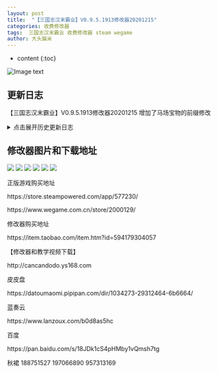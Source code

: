 ```yaml
---
layout: post
title:  "【三国志汉末霸业】V0.9.5.1913修改器20201215"
categories: 收费修改器
tags:  三国志汉末霸业 收费修改器 steam wegame  
author: 大头猫米
---
```


* content
{:toc}

![Image text](https://datoumaomi.github.io/pic/sss/s-%E4%B8%89%E5%9B%BD%E5%BF%97%E6%B1%89%E6%9C%AB%E9%9C%B8%E4%B8%9A/logo.JPG)

##  更新日志

【三国志汉末霸业】V0.9.5.1913修改器20201215  增加了马场宝物的前缀修改




 





<details>
<summary>点击展开历史更新日志</summary>
<p></p>
  - 20201019    更新支持V0.9.5.1838版<p></p>
 - 20201004 修复了宝物修改的一个bug
 <p></p>
  - 20201003 重要更新,可以修改马场了,通过修改马场,可以无中生有获得新宝物
 <p></p>
  - 20201003 重要更新,可以修改前缀了
 <p></p>
  - 20201003 重要更新,宝物列表拓展到10万以上,理论上可以修改所有宝物
 <p></p>
  - 20201003 增加了几个武将特技
 <p></p>
  - 20200925 修复了宝物初始化无效的bug
 <p></p>
  - 20200923 支持V0.9.5.1739版,增加了游戏新增的新特技.
 <p></p>
  - 20200807 修复了宝物修改技能2错误的bug
 <p></p>
  - 20200721 修复了部队读取和修改无效的bug
 <p></p>
 - 20200719 支持steam和wegame版本,补齐了宝物列表,修复了一些bug
 <p></p>
</details>

##  修改器图片和下载地址

<img src="https://datoumaomi.github.io/pic/sss/s-三国志汉末霸业/1.jpg"/>
<img src="https://datoumaomi.github.io/pic/sss/s-三国志汉末霸业/2.jpg"/>
<img src="https://datoumaomi.github.io/pic/sss/s-三国志汉末霸业/3.jpg"/>
<img src="https://datoumaomi.github.io/pic/sss/s-三国志汉末霸业/4.jpg"/>
<img src="https://datoumaomi.github.io/pic/sss/s-三国志汉末霸业/5.jpg"/>
<img src="https://datoumaomi.github.io/pic/sss/s-三国志汉末霸业/6.jpg"/>

<p>正版游戏购买地址</p>

<p>https://store.steampowered.com/app/577230/</p>

<p>https://www.wegame.com.cn/store/2000129/</p>

<p>修改器购买地址</p>

<p>https://item.taobao.com/item.htm?id=594179304057</p>

<p>【修改器和教学视频下载】</p>

<p>http://cancandodo.ys168.com</p>

<p>皮皮盘</p>

<p>https://datoumaomi.pipipan.com/dir/1034273-29312464-6b6664/</p>

<p>蓝奏云</p>

<p>https://www.lanzoux.com/b0d8as5hc</p>

<p>百度</p>
<p>https://pan.baidu.com/s/18JDk1cS4pHMby1vQmsh7tg</p>

<p>秋裙 188751527 197066890 957313169</p>

